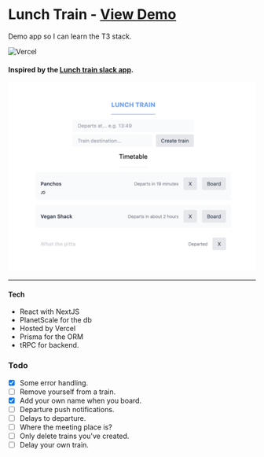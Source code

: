 # Lunch Train - [View Demo](https://lunch-train.vercel.app/)
Demo app so I can learn the T3 stack.

![Vercel](https://vercelbadge.vercel.app/api/jaymo107/lunch-train?style=for-the-badge)
#### Inspired by the [Lunch train slack app](https://slack.com/apps/A1BES823B-lunch-train).

![alt text](screenshot.png "Lunch train screenshot")

-------

#### Tech
- React with NextJS
- PlanetScale for the db
- Hosted by Vercel
- Prisma for the ORM
- tRPC for backend.

### Todo
- [x] Some error handling.
- [ ] Remove yourself from a train.
- [x] Add your own name when you board.
- [ ] Departure push notifications.
- [ ] Delays to departure.
- [ ] Where the meeting place is?
- [ ] Only delete trains you've created.
- [ ] Delay your own train.